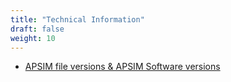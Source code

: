 ```yaml
---
title: "Technical Information"
draft: false
weight: 10
---
```


* [APSIM file versions & APSIM Software versions](/technicalinformation/versioning)
